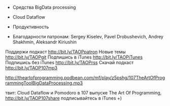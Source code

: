 
+ Средства BigData processing
+ Cloud Dataflow
+ Продуктивность

+ Благодарности патронам: Sergey Kiselev, Pavel Drobushevich, Andrey Shakhmin, Aleksandr Kiriushin

Поддержи подкаст http://bit.ly/TAOPpatron
Новые темы http://bit.ly/TAOPgit
Подпишись в iTunes http://bit.ly/TAOPiTunes
Подпишись без iTunes http://bit.ly/TAOPrss
Скачай подкаст http://bit.ly/TAOP107mp3

http://theartofprogramming.podbean.com/mf/play/z5pshg/107TheArtOfProgrammingToolBigDataProcessing.mp3


твит: 
Cloud Dataflow и Pomodoro в 107 выпуске The Art Of Programming, http://bit.ly/TAOP107share подписывайтесь в iTunes +)